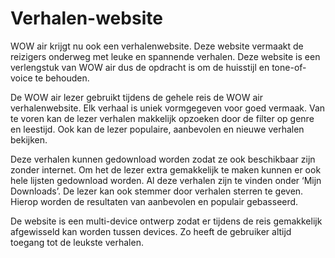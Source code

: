 # Verhalen-website

WOW air krijgt nu ook een verhalenwebsite. Deze website vermaakt de reizigers onderweg met leuke en spannende verhalen.
Deze website is een verlengstuk van WOW air dus de opdracht is om de huisstijl en tone-of-voice te behouden.

De WOW air lezer gebruikt tijdens de gehele reis de WOW air verhalenwebsite. Elk verhaal is uniek vormgegeven voor goed vermaak.
Van te voren kan de lezer verhalen makkelijk opzoeken door de filter op genre en leestijd. Ook kan de lezer populaire, aanbevolen en nieuwe verhalen bekijken.

Deze verhalen kunnen gedownload worden zodat ze ook beschikbaar zijn zonder internet. Om het de lezer extra gemakkelijk te maken kunnen er ook hele lijsten gedownload worden. Al deze verhalen zijn te vinden onder ‘Mijn Downloads’.
De lezer kan ook stemmer door verhalen sterren te geven. Hierop worden de resultaten van aanbevolen en populair gebasseerd.

De website is een multi-device ontwerp zodat er tijdens de reis gemakkelijk afgewisseld kan worden tussen devices. Zo heeft de gebruiker altijd toegang tot de leukste verhalen.